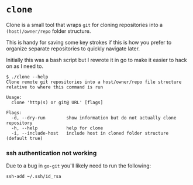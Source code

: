 # `clone`

Clone is a small tool that wraps `git` for cloning repositories into a `(host)/owner/repo` folder structure.

This is handy for saving some key strokes if this is how you prefer to organize separate repositories to quickly navigate later.

Initially this was a bash script but I rewrote it in go to make it easier to hack on as I need to.

```
$ ./clone --help
Clone remote git repositories into a host/owner/repo file structure relative to where this command is run

Usage:
  clone 'http(s) or git@ URL' [flags]

Flags:
  -d, --dry-run        show information but do not actually clone repository
  -h, --help           help for clone
  -i, --include-host   include host in cloned folder structure (default true)
```

### ssh authentication not working

Due to a bug in `go-git` you'll likely need to run the following:
```
ssh-add ~/.ssh/id_rsa
```
